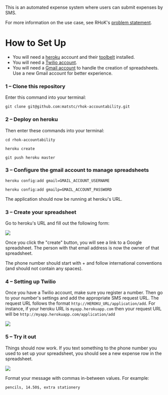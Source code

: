 This is an automated expense system where users can submit expenses by SMS.

For more information on the use case, see RHoK's [problem statement](www.rhok.org/problems/accountability).

# How to Set Up
- You will need a [heroku](http://heroku.com) account and their [toolbelt](https://devcenter.heroku.com/articles/quickstart) installed.
- You will need a [Twilio account](https://www.twilio.com/).
- You will need a [Gmail account](https://www.gmail.com/) to handle the creation of spreadsheets. Use a new Gmail account for better experience.

### 1 – Clone this repository
Enter this command into your terminal:

  `git clone git@github.com:matstc/rhok-accountability.git`

### 2 – Deploy on heroku
Then enter these commands into your terminal:

  `cd rhok-accountability`

  `heroku create`

  `git push heroku master`

### 3 – Configure the gmail account to manage spreadsheets

  `heroku config:add gmail=GMAIL_ACCOUNT_USERNAME`

  `heroku config:add gmailp=GMAIL_ACCOUNT_PASSWORD`

The application should now be running at heroku's URL.

### 3 – Create your spreadsheet

Go to heroku's URL and fill out the following form:

![](https://raw.github.com/matstc/rhok-accountability/master/public/images/index.png)

Once you click the "create" button, you will see a link to a Google spreadsheet. The person with that email address is now the owner of that spreadsheet.

The phone number should start with + and follow international conventions (and should not contain any spaces).

### 4 – Setting up Twilio
Once you have a Twilio account, make sure you register a number. Then go to your number's settings and add the appropriate SMS request URL. The request URL follows the format `http://HEROKU_URL/application/add`. For instance, if your heroku URL is `myapp.herokuapp.com` then your request URL will be `http://myapp.herokuapp.com/application/add`

![](https://raw.github.com/matstc/rhok-accountability/master/public/images/twilio-setup.png)

### 5 – Try it out
Things should now work. If you text something to the phone number you used to set up your spreadsheet, you should see a new expense row in the spreadsheet.

![](https://raw.github.com/matstc/rhok-accountability/master/public/images/spreadsheet-screenshot.png)

Format your message with commas in-between values. For example:

`pencils, 14.50$, extra stationery`

